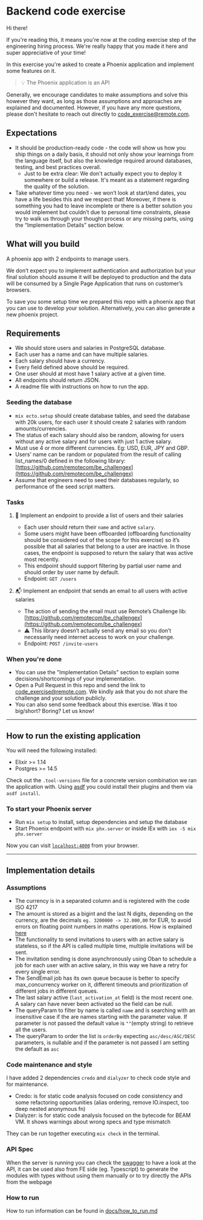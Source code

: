 # Backend code exercise

Hi there!

If you're reading this, it means you're now at the coding exercise step of the engineering hiring process. We're really happy that you made it here and super appreciative of your time!

In this exercise you're asked to create a Phoenix application and implement some features on it.

> 💡 The Phoenix application is an API

Generally, we encourage candidates to make assumptions and solve this however they want, as long as those assumptions and approaches are explained and documented.
However, if you have any more questions, please don't hesitate to reach out directly to [code_exercise@remote.com](mailto:code_exercise@remote.com).

## Expectations

- It should be production-ready code - the code will show us how you ship things on a daily basis, it should not only show your learnings from the language itself, but also the knowledge required around databases, testing, and best practices overall. 
  - Just to be extra clear: We don't actually expect you to deploy it somewhere or build a release. It's meant as a statement regarding the quality of the solution.
- Take whatever time you need - we won’t look at start/end dates, you have a life besides this and we respect that! Moreover, if there is something you had to leave incomplete or there is a better solution you would implement but couldn’t due to personal time constraints, please try to walk us through your thought process or any missing parts, using the “Implementation Details” section below.

## What will you build

A phoenix app with 2 endpoints to manage users.

We don’t expect you to implement authentication and authorization but your final solution should assume it will be deployed to production and the data will be consumed by a Single Page Application that runs on customer’s browsers.

To save you some setup time we prepared this repo with a phoenix app that you can use to develop your solution. Alternatively, you can also generate a new phoenix project.

## Requirements

- We should store users and salaries in PostgreSQL database.
- Each user has a name and can have multiple salaries.
- Each salary should have a currency.
- Every field defined above should be required.
- One user should at most have 1 salary active at a given time.
- All endpoints should return JSON.
- A readme file with instructions on how to run the app.

### Seeding the database

- `mix ecto.setup` should create database tables, and seed the database with 20k users, for each user it should create 2 salaries with random amounts/currencies.
- The status of each salary should also be random, allowing for users without any active salary and for users with just 1 active salary.
- Must use 4 or more different currencies. Eg: USD, EUR, JPY and GBP.
- Users’ name can be random or populated from the result of calling list_names/0 defined in the following library: [https://github.com/remotecom/be_challengex](https://github.com/remotecom/be_challengex)
- Assume that engineers need to seed their databases regularly, so performance of the seed script matters.

### Tasks

1. 📄 Implement an endpoint to provide a list of users and their salaries
    - Each user should return their `name` and active `salary`.
    - Some users might have been offboarded (offboarding functionality should be considered out of the scope for this exercise) so it’s possible that all salaries that belong to a user are inactive. In those cases, the endpoint is supposed to return the salary that was active most recently.
    - This endpoint should support filtering by partial user name and should order by user name by default.
    - Endpoint: `GET /users`

2. 📬 Implement an endpoint that sends an email to all users with active salaries
    - The action of sending the email must use Remote’s Challenge lib: [https://github.com/remotecom/be_challengex](https://github.com/remotecom/be_challengex)
    - ⚠️ This library doesn’t actually send any email so you don’t necessarily need internet access to work on your challenge.
    - Endpoint: `POST /invite-users`

### When you're done

- You can use the "Implementation Details" section to explain some decisions/shortcomings of your implementation.
- Open a Pull Request in this repo and send the link to [code_exercise@remote.com](mailto:code_exercise@remote.com). We kindly ask that you do not share the challenge and your solution publicly.
- You can also send some feedback about this exercise. Was it too big/short? Boring? Let us know!

---

## How to run the existing application

You will need the following installed:

- Elixir >= 1.14
- Postgres >= 14.5

Check out the `.tool-versions` file for a concrete version combination we ran the application with. Using [asdf](https://github.com/asdf-vm/asdf) you could install their plugins and them via `asdf install`.

### To start your Phoenix server

- Run `mix setup` to install, setup dependencies and setup the database
- Start Phoenix endpoint with `mix phx.server` or inside IEx with `iex -S mix phx.server`

Now you can visit [`localhost:4000`](http://localhost:4000) from your browser.

---

## Implementation details
### Assumptions
- The currency is in a separated column and is registered with the code ISO 4217
- The amount is stored as a bigint and the last N digits, depending on the currency, are the decimals `eg. 3200000 -> 32.000,00` for EUR, to avoid errors on floating point numbers in maths operations. How is explained [here](https://0.30000000000000004.com/)
- The functionality to send invitations to users with an active salary is stateless, so if the API is called multiple time, multiple invitations will be sent.
- The invitation sending is done asynchronously using Oban to schedule a job for each user with an active salary, in this way we have a retry for every single error.
- The SendEmail job has its own queue because is better to specify max_concurrency worker on it, different timeouts and prioritization of different jobs in different queues.
- The last salary active (`last_activation_at` field) is the most recent one. A salary can have never been activated so the field can be null. 
- The queryParam to filter by name is called `name` and is searching with an insensitive case if the are names starting with the parameter value. If parameter is not passed the default value is `""`(empty string) to retrieve all the users. 
- The queryParam to order the list is `orderBy` expecting `asc/desc/ASC/DESC` parameters, is nullable and if the parameter is not passed I am setting the default as `asc` 

### Code maintenance and style
I have added 2 dependencies `credo` and `dialyzer` to check code style and for maintenance.
- Credo: is for static code analysis focused on code consistency and some refactoring opportunities (alias ordering, remove IO.inspect, too deep nested anonymous fn)
- Dialyzer: is for static code analysis focused on the bytecode for BEAM VM. It shows warnings about wrong specs and type mismatch

They can be run together executing `mix check` in the terminal.

### API Spec
When the server is running you can check the [swagger](http://localhost:4000/swagger) to have a look at the API, it can be used also
from FE side (eg. Typescript) to generate the modules with types without using them manually or to try directly the APIs from the webpage

### How to run
How to run information can be found in [docs/how_to_run.md](docs/how_to_run.md)
